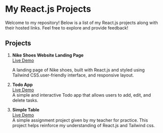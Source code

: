 # My React.js Projects

Welcome to my repository! Below is a list of my React.js projects along with their hosted links. Feel free to explore and provide feedback!

## Projects

1. **Nike Shoes Website Landing Page**  
   [Live Demo](  https://vercel.live/link/nike-website-landing-page-blond.vercel.app?via=deployment-domains-list&p=1  )

    A landing page of Nike shoes, built with React.js and styled using Tailwind CSS.user-friendly interface, and responsive layout.


3. **Todo App**  
   [Live Demo](https://vercel.live/link/todo-app-two-liart-17.vercel.app?via=deployment-domains-list&p=1)  
   A simple and interactive Todo app that allows users to add, edit, and delete tasks.

4. **Simple Table**  
   [Live Demo](https://vercel.live/link/simple-table-gamma.vercel.app?via=project-dashboard-alias-list&p=1)  
   A simple assignment project given by my teacher for practice. This project helps reinforce my understanding of React.js and Tailwind css.
